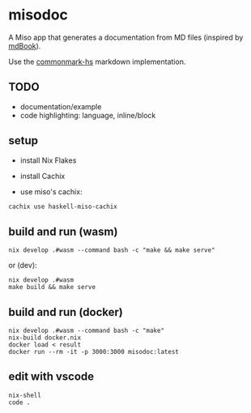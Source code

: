 # misodoc

A Miso app that generates a documentation from MD files (inspired by
[mdBook](https://rust-lang.github.io/mdBook/)).

Use the [commonmark-hs](https://github.com/jgm/commonmark-hs) markdown implementation.


## TODO

- documentation/example
- code highlighting: language, inline/block


## setup

- install Nix Flakes

- install Cachix

- use miso's cachix:

```sh
cachix use haskell-miso-cachix
```


## build and run (wasm)

```
nix develop .#wasm --command bash -c "make && make serve"
```

or (dev):

```
nix develop .#wasm
make build && make serve
```


## build and run (docker)

```
nix develop .#wasm --command bash -c "make"
nix-build docker.nix
docker load < result
docker run --rm -it -p 3000:3000 misodoc:latest
```


## edit with vscode

```
nix-shell
code .
```

